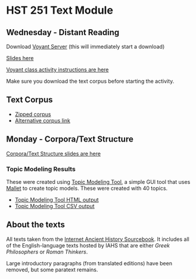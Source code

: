 # HST 251 Text Module

## Wednesday - Distant Reading
Download [Voyant Server](https://github.com/sgsinclair/VoyantServer/releases/download/2.4.0-M3/VoyantServer2_4-M4.zip) (this will immediately start a download)

[Slides here](https://docs.google.com/presentation/d/1zVMyhSPs0_nTiIVfKZgHQssXRxppL8Dzc7z9jcvBKGU/edit?usp=sharing)

[Voyant class activity instructions are here](https://docs.google.com/document/d/1qs6oNpctJ1rkSobyANdeWe8C8phcce9pWgowgm8MeiQ/edit?usp=sharing)

Make sure you download the text corpus before starting the activity.

## Text Corpus
- [Zipped corpus](https://github.com/brandontlocke/greek-roman-texts/tree/master/corpus.zip)
- [Alternative corpus link](https://drive.google.com/file/d/1HTeQyqaOTBMV9pBWhwLtG6KO2b-VJwX8/view?usp=sharing)

## Monday - Corpora/Text Structure
[Corpora/Text Structure slides are here](https://docs.google.com/presentation/d/1bSSdl_B1MVvqS3iNaxLDnKLfehyY9Z9rcPml14r7Tpg/edit?usp=sharing) 
### Topic Modeling Results
These were created using [Topic Modeling Tool](https://github.com/senderle/topic-modeling-tool), a simple GUI tool that uses [Mallet](http://mallet.cs.umass.edu/) to create topic models. These were created with 40 topics.

- [Topic Modeling Tool HTML output](https://brandontlocke.github.io/greek-roman-texts/tmtresults/output_html/)
- [Topic Modeling Tool CSV output](https://github.com/brandontlocke/greek-roman-texts/tree/master/tmtresults/output_csv)

## About the texts
All texts taken from the [Internet Ancient History Sourcebook](https://sourcebooks.fordham.edu/Halsall/ancient/asbookfull.asp). It includes all of the English-language texts hosted by IAHS that are either *Greek Philosophers* or *Roman Thinkers*.

Large introductory paragraphs (from translated editions) have been removed, but some paratext remains.